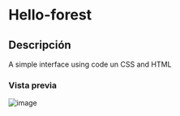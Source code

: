 # Hello-forest
## Descripción
A simple interface using code un CSS and HTML

### Vista previa

![image](https://github.com/ArantxaAlcala/hello-forest/assets/151862753/c41e1e1e-71a1-4a85-ba56-9e1a8c260ee7)


